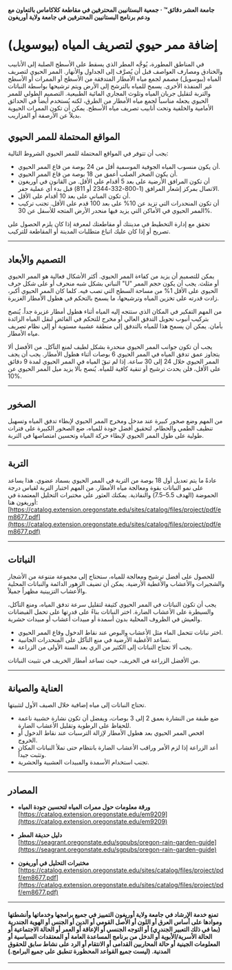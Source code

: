 #### جامعة العشر دقائق™ · جمعية البستانيين المحترفين في مقاطعة كلاكاماس بالتعاون مع ودعم برنامج البستانيين المحترفين في جامعة ولاية أوريغون

# إضافة ممر حيوي لتصريف المياه (بيوسويل)

في المناطق المطورة، يُوجَّه المطر الذي يسقط على الأسطح الصلبة إلى الأنابيب والخنادق ومصارف العواصف قبل أن يُصرَّف إلى الجداول والأنهار. الممر الحيوي لتصريف المياه (بيوسويل) مصمم لجمع مياه الأمطار المتدفقة من الأسطح أو الممرات أو الأسطح غير المنفذة الأخرى. يسمح للمياه بالترشح إلى الأرض ويتم ترشيحها بواسطة النباتات والتربة لتقليل جريان المياه وتلوث المجاري المائية الطبيعية. التصميم الطولي للممر الحيوي يجعله مناسباً لجمع مياه الأمطار من الطرق، لكنه يُستخدم أيضاً في الحدائق الأمامية والخلفية وتحت أنابيب تصريف مياه الأسطح. يمكن أن تكون الممرات الحيوية بديلاً عن الأرصفة أو المزاريب.

## المواقع المحتملة للممر الحيوي

يجب أن تتوفر في المواقع المحتملة للممر الحيوي الشروط التالية:

- أن يكون منسوب المياه الجوفية الموسمية أقل من 24 بوصة من قاع الممر الحيوي.
- أن يكون الصخر الصلب أعمق من 18 بوصة من قاع الممر الحيوي.
- أن تكون المرافق الأرضية على بعد 5 أقدام على الأقل. من القانون في أوريغون الاتصال بمركز إشعار المرافق (1-800-332-2344 أو 811) قبل بدء أي عملية حفر.
- أن تكون المباني على بعد 10 أقدام على الأقل.
- أن تكون المنحدرات التي تزيد عن 10% على بعد 100 قدم على الأقل. تجنب تركيب الممر الحيوي في الأماكن التي يزيد فيها منحدر الأرض المتجه للأسفل عن 30%.

تحقق مع إدارة التخطيط في مدينتك أو مقاطعتك لمعرفة إذا كان يلزم الحصول على تصريح أو إذا كان عليك اتباع متطلبات المدينة أو المقاطعة للتركيب.

---

## التصميم والأبعاد

يمكن للتصميم أن يزيد من كفاءة الممر الحيوي. أكثر الأشكال فعالية هو الممر الحيوي النباتي بشكل شبه منحرف أو على شكل حرف "U" أو مثلث. يجب أن يكون حجم الممر الحيوي على الأقل 1% من مساحة السطح التي تصب فيه. كلما كان الممر الحيوي أكبر، زادت قدرته على تخزين المياه وترشيحها، ما يسمح بالتحكم في هطول الأمطار الغزيرة.

من المهم التفكير في المكان الذي ستتجه إليه المياه أثناء هطول أمطار غزيرة جداً. يُنصح بتركيب أنبوب تحويل التدفق العالي أو مخرج للتحكم في الفائض لنقل المياه الزائدة بأمان. يمكن أن يسمح هذا للمياه بالتدفق إلى منطقة عشبية مستوية أو إلى نظام تصريف مياه الأمطار.

يجب أن تكون جوانب الممر الحيوي منحدرة بشكل لطيف لمنع التآكل. من الأفضل ألا يتجاوز عمق تدفق المياه في الممر الحيوي 6 بوصات أثناء هطول الأمطار. يجب أن يجف الممر الحيوي خلال 24 إلى 30 ساعة. إذا لم تبقَ المياه في الممر الحيوي لمدة 9 دقائق على الأقل، فلن يحدث ترشيح أو تنقية كافية للمياه. يُنصح بألا يزيد ميل الممر الحيوي عن 10%.

---

## الصخور

من المهم وضع صخور كبيرة عند مدخل ومخرج الممر الحيوي لإبطاء تدفق المياه وتسهيل تنظيف الطمي والحطام. لتحقيق أفضل جودة للمياه، ضع الصخور الكبيرة على فترات طولية على طول الممر الحيوي لإبطاء حركة المياه وتحسين امتصاصها في التربة.

---

## التربة

عادةً ما يتم تعديل أول 18 بوصة من التربة في الممر الحيوي بسماد عضوي. هذا يساعد على نمو النباتات بقوة ومعالجة مياه الأمطار. من المهم اختبار التربة لقياس درجة الحموضة (الهدف 5.5–7.5) والنفاذية. يمكنك العثور على مختبرات التحليل المعتمدة في أوريغون هنا:  
[https://catalog.extension.oregonstate.edu/sites/catalog/files/project/pdf/em8677.pdf](https://catalog.extension.oregonstate.edu/sites/catalog/files/project/pdf/em8677.pdf)

---

## النباتات

للحصول على أفضل ترشيح ومعالجة للمياه، ستحتاج إلى مجموعة متنوعة من الأشجار والشجيرات والأعشاب والأغطية الأرضية. يمكن أن تضيف الزهور الدائمة والنباتات المحلية والأعشاب التزيينية مظهراً جميلاً.

يجب أن تكون النباتات في الممر الحيوي كثيفة لتقليل سرعة تدفق المياه، ومنع التآكل، والسيطرة على الأعشاب الضارة. اختر النباتات بناءً على قدرتها على تحمل الفيضانات والعيش في الظروف المحلية بدون أسمدة أو مبيدات أعشاب أو مبيدات حشرية.

- اختر نباتات تتحمل الماء مثل الأعشاب والبوص عند نقاط الدخول وقاع الممر الحيوي.
- تساعد الأغطية الأرضية في منع التآكل على المنحدرات الجانبية.
- يجب ألا تحتاج النباتات إلى الكثير من الري بعد السنة الأولى من الزراعة.

من الأفضل الزراعة في الخريف، حيث تساعد أمطار الخريف في تثبيت النباتات.

---

## العناية والصيانة

تحتاج النباتات إلى مياه إضافية خلال الصيف الأول لتثبيتها.

- ضع طبقة من النشارة بعمق 2 إلى 3 بوصات، ويفضل أن تكون نشارة خشبية ناعمة للحفاظ على الرطوبة وتقليل الأعشاب الضارة.
- افحص الممر الحيوي بعد هطول الأمطار لإزالة الترسبات عند نقاط الدخول أو الخروج.
- أعد الزراعة إذا لزم الأمر وراقب الأعشاب الضارة بانتظام حتى تملأ النباتات المكان وتثبت جيداً.
- تجنب استخدام الأسمدة والمبيدات العشبية والحشرية.

---

## المصادر

- **ورقة معلومات حول ممرات المياه لتحسين جودة المياه**  
  [https://catalog.extension.oregonstate.edu/em9209](https://catalog.extension.oregonstate.edu/em9209)

- **دليل حديقة المطر**  
  [https://seagrant.oregonstate.edu/sgpubs/oregon-rain-garden-guide](https://seagrant.oregonstate.edu/sgpubs/oregon-rain-garden-guide)

- **مختبرات التحليل في أوريغون**  
  [https://catalog.extension.oregonstate.edu/sites/catalog/files/project/pdf/em8677.pdf](https://catalog.extension.oregonstate.edu/sites/catalog/files/project/pdf/em8677.pdf)

---

#### تمنع خدمة الإرشاد في جامعة ولاية أوريغون التمييز في جميع برامجها وخدماتها وأنشطتها وموادها على أساس العرق أو اللون أو الأصل القومي أو الدين أو الجنس أو الهوية الجندرية (بما في ذلك التعبير الجندري) أو التوجه الجنسي أو الإعاقة أو العمر أو الحالة الاجتماعية أو الحالة الأسرية/الأبوية أو الدخل من برنامج المساعدة العامة أو المعتقدات السياسية أو المعلومات الجينية أو حالة المحاربين القدامى أو الانتقام أو الرد على نشاط سابق للحقوق المدنية. (ليست جميع القواعد المحظورة تنطبق على جميع البرامج.)
---